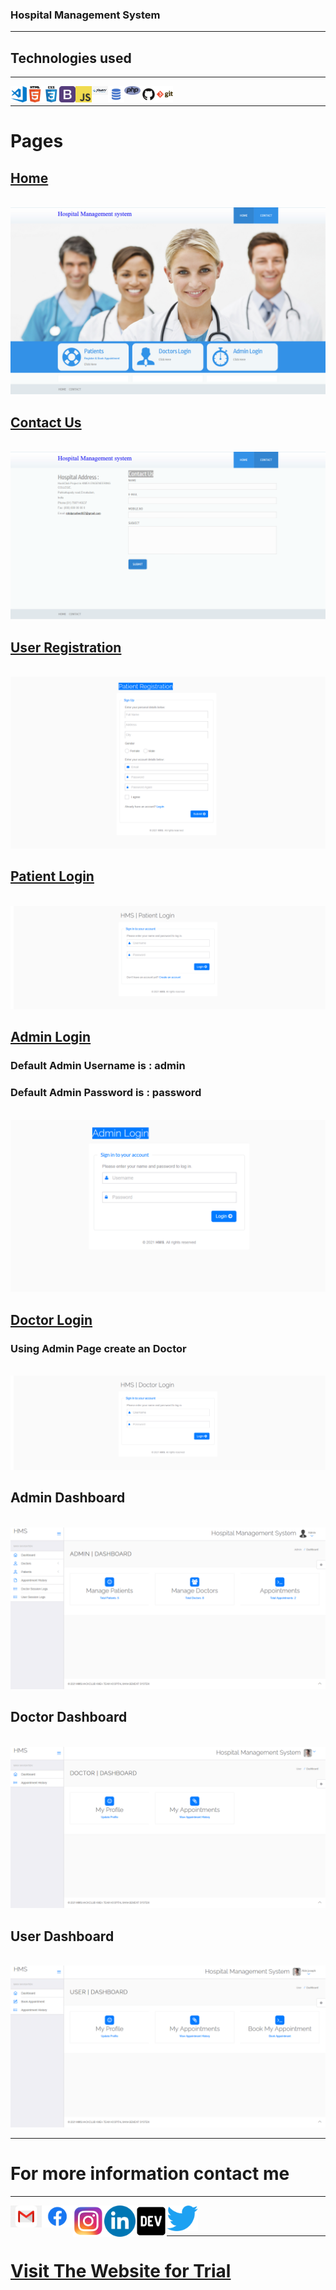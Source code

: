 ### Hospital Management System

---

## Technologies used 

---

<img align="left" alt="Visual Studio Code" width="26px" src="./readmehelper/visual-studio-code.png" />
<img align="left" alt="HTML5" width="26px" src="./readmehelper/html.png"/>
<img align="left" alt="CSS3" width="26px" src="./readmehelper/css.png" />
<img align="left" alt="bootstap" width="26px" src="readmehelper/bootstrap.png" />
<img align="left" alt="JavaScript" width="26px" src="./readmehelper/javascript.png" />
<img align="left" alt="JavaScript" width="26px" src="./readmehelper/jquery.png" />
<img align="left" alt="SQL" width="26px" src="./readmehelper/sql.png" />
<img align="left" alt="SQL" width="26px" src="./readmehelper/php.png" />
<img align="left" alt="GitHub" width="26px" src="./readmehelper/github.png" />
<img align="left" alt="Git" width="26px" src="./readmehelper/git.png" />

<br>

--- 

#  Pages

## <a href="http://hackclubhms.42web.io/" target="_blank" >Home</a>

<br>

<img  alt="Home"  src="./readmehelper/home.png" />

<br>

## <a href="http://hackclubhms.42web.io/contact.php" target="_blank" >Contact Us</a>

<br>

<img  alt="Home"  src="./readmehelper/Contact.png" />

<br>

## <a href="http://hackclubhms.42web.io/hms/registration.php" target="_blank" >User Registration</a>

<br>

<img  alt="User Registration"  src="./readmehelper/UserRegistration.png" />

<br>

## <a href="http://hackclubhms.42web.io/hms/user-login.php" target="_blank" >Patient Login</a>

<br>

<img  alt="Patient Login"  src="./readmehelper/PatientLogin.png" />

<br>
 
## <a href="http://hackclubhms.42web.io/hms/admin/" target="_blank" >Admin Login</a>

### Default Admin Username is : admin
### Default Admin Password is : password

<br>

<img  alt="Admin Login"  src="./readmehelper/AdminLogin.png" />

<br>

## <a href="http://hackclubhms.42web.io/hms/doctor/" target="_blank" >Doctor Login</a>

### Using Admin Page create an Doctor

<br>

<img  alt="Doctor Login"  src="./readmehelper/DoctorLogin.png" />

<br>

## Admin Dashboard

<br>

<img  alt="Admin Dashboard"  src="./readmehelper/AdminDashboard.png" />

<br>

## Doctor Dashboard

<br>

<img  alt="Doctor Dashboard"  src="./readmehelper/DoctorDashboard.png" />

<br>

## User Dashboard

<br>

<img  alt="Doctor Dashboard"  src="./readmehelper/UserDashboard.png" />

<br>



---

# For more information contact me

---

<a href="mailto:itsmeabjs@gmail.com">
<img align="left" alt="Gmail" width="50px" src="./readmehelper/gmail.png" />
</a>

<a href="https://www.facebook.com/itsmeabjs.me/" target="_blank" rel="noopener noreferrer">
    <img align="left" alt="Facebook" width="50px" src="./readmehelper/fb.png" />
</a>
<a href="https://www.instagram.com/itsmeabjs/" target="_blank" rel="noopener noreferrer">
    <img align="left" alt="Instagram" width="50px" src="./readmehelper/instagram.png" />
</a>
<a href="https://www.linkedin.com/in/itsmeabjs/" target="_blank" rel="noopener noreferrer">
    <img align="left" alt="linkedin" width="50px" src="./readmehelper/linkedin.png" />
</a>
<a href="https://dev.to/abjs/" target="_blank" rel="noopener noreferrer">
    <img align="left" alt="linkedin" width="50px" src="./readmehelper/Dev.png" />
</a>
<a href="https://twitter.com/itsmeabjs/" target="_blank" rel="noopener noreferrer">
    <img align="left" alt="Twitter" width="50px" src="./readmehelper/twitter.png" />
</a>

<br>
<br>

---

<a href="http://hackclubhms.42web.io/" target="_blank" rel="noopener noreferrer">
<h1>
Visit The Website for Trial 
</h1>
</a>